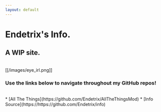 ```yaml
---
layout: default
---
```


# Endetrix's Info.

## A WIP site.

<br>
[[/images/eye_irl.png]]


### Use the links below to navigate throughout my GitHub repos!
<br>
* [All The Things](https://github.com/Endetrix/AllTheThingsMod)
* [Info Source](https://https://github.com/Endetrix/info)



